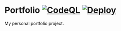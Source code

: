 # Portfolio [![CodeQL](https://img.shields.io/github/workflow/status/matthieu-locussol/portfolio/CodeQL?label=CodeQL&logo=github&logoColor=white)](https://github.com/matthieu-locussol/portfolio/actions/workflows/codeql.yml) [![Deploy](https://img.shields.io/github/workflow/status/matthieu-locussol/portfolio/Deploy?label=Vercel%20deployment&logo=vercel&logoColor=white)](https://github.com/matthieu-locussol/portfolio/actions/workflows/deploy.yml)

My personal portfolio project.
